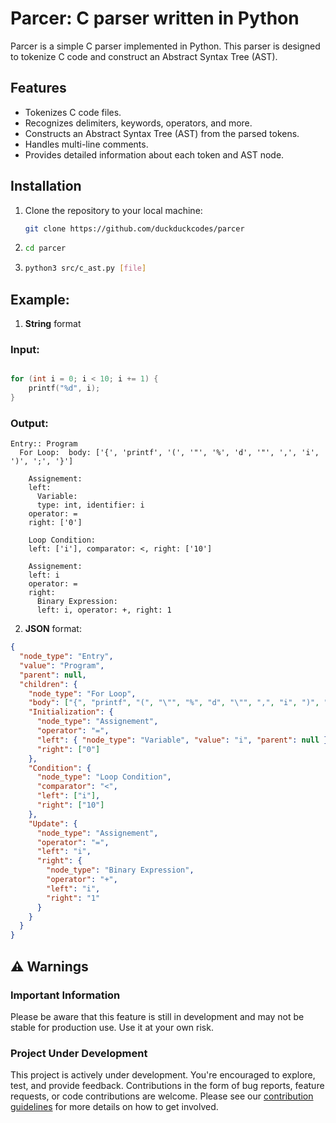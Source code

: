 # Parcer: C parser written in Python


Parcer is a simple C parser implemented in Python. This parser is designed to tokenize C code and construct an Abstract Syntax Tree (AST).

## Features

- Tokenizes C code files.
- Recognizes delimiters, keywords, operators, and more.
- Constructs an Abstract Syntax Tree (AST) from the parsed tokens.
- Handles multi-line comments.
- Provides detailed information about each token and AST node.

## Installation

1. Clone the repository to your local machine:

   ```bash
   git clone https://github.com/duckduckcodes/parcer
    ```
2.  
    ```bash
    cd parcer
    ```
3.    
    ```bash
    python3 src/c_ast.py [file]
    ```


## Example:

1.  **String** format

### Input:

```c

for (int i = 0; i < 10; i += 1) {
    printf("%d", i);
}

```

### Output:

```
Entry:: Program
  For Loop:  body: ['{', 'printf', '(', '"', '%', 'd', '"', ',', 'i', ')', ';', '}']

    Assignement:
    left: 
      Variable:
      type: int, identifier: i
    operator: =
    right: ['0']

    Loop Condition:
    left: ['i'], comparator: <, right: ['10']

    Assignement:
    left: i
    operator: =
    right: 
      Binary Expression:
      left: i, operator: +, right: 1
```

2.  **JSON** format:

```json
{
  "node_type": "Entry",
  "value": "Program",
  "parent": null,
  "children": {
    "node_type": "For Loop",
    "body": ["{", "printf", "(", "\"", "%", "d", "\"", ",", "i", ")", ";", "}"],
    "Initialization": {
      "node_type": "Assignement",
      "operator": "=",
      "left": { "node_type": "Variable", "value": "i", "parent": null },
      "right": ["0"]
    },
    "Condition": {
      "node_type": "Loop Condition",
      "comparator": "<",
      "left": ["i"],
      "right": ["10"]
    },
    "Update": {
      "node_type": "Assignement",
      "operator": "=",
      "left": "i",
      "right": {
        "node_type": "Binary Expression",
        "operator": "+",
        "left": "i",
        "right": "1"
      }
    }
  }
}
```


## ⚠️ Warnings

### Important Information

Please be aware that this feature is still in development and may not be stable for production use. Use it at your own risk.

### Project Under Development

This project is actively under development. You're encouraged to explore, test, and provide feedback. Contributions in the form of bug reports, feature requests, or code contributions are welcome. Please see our [contribution guidelines](CONTRIBUTING.md) for more details on how to get involved.
